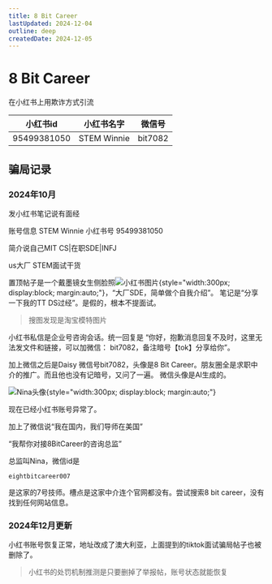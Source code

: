 ```yaml
---
title: 8 Bit Career
lastUpdated: 2024-12-04
outline: deep
createdDate: 2024-12-05
---
```

# 8 Bit Career

在小红书上用欺诈方式引流

| 小红书id | 小红书名字 | 微信号 |
|-------|-------|-----|
|  95499381050     |  STEM Winnie     |  bit7082   |


## 骗局记录

### 2024年10月

发小红书笔记说有面经

账号信息
STEM Winnie 小红书号 95499381050


简介说自己MIT CS|在职SDE|INFJ

us大厂 STEM面试干货

置顶帖子是一个戴墨镜女生侧脸照![小红书图片](/assets/image/fraud-8-bit-career/8bit-career-fraud-xiaohongshu-avartar.webp){style="width:300px; display:block; margin:auto;"}，“大厂SDE，简单做个自我介绍”。
笔记是“分享一下我的TT DS过经”。是假的，根本不提面试。

> 搜图发现是淘宝模特图片

小红书私信是企业号咨询会话。统一回复是
“你好，抱歉消息回复不及时，这里无法发文件和链接，可以加微信： bit7082，备注暗号【tok】分享给你”。

加上微信之后是Daisy 微信号bit7082，头像是8 Bit Career。朋友圈全是求职中介的推广。而且他也没有记暗号，又问了一遍。
微信头像是AI生成的。

![Nina头像](/assets/image/fraud-8-bit-career/8-bit-career-nina-wechat.webp){style="width:300px; display:block; margin:auto;"}

现在已经小红书账号异常了。

加上了微信说“我在国内，我们导师在美国”

“我帮你对接8BitCareer的咨询总监”

总监叫Nina，微信id是
```text
eightbitcareer007
```

是这家的7号技师。槽点是这家中介连个官网都没有。尝试搜索8 bit career，没有找到任何网站信息。

### 2024年12月更新

小红书账号恢复正常，地址改成了澳大利亚，上面提到的tiktok面试骗局帖子也被删除了。
> 小红书的处罚机制推测是只要删掉了举报帖，账号状态就能恢复